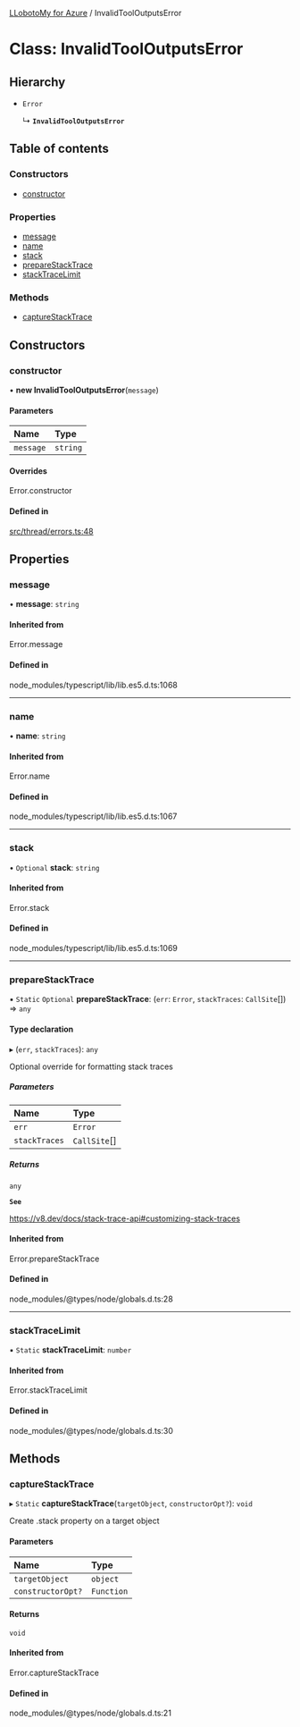 [LLobotoMy for Azure](../README.md) / InvalidToolOutputsError

# Class: InvalidToolOutputsError

## Hierarchy

- `Error`

  ↳ **`InvalidToolOutputsError`**

## Table of contents

### Constructors

- [constructor](InvalidToolOutputsError.md#constructor)

### Properties

- [message](InvalidToolOutputsError.md#message)
- [name](InvalidToolOutputsError.md#name)
- [stack](InvalidToolOutputsError.md#stack)
- [prepareStackTrace](InvalidToolOutputsError.md#preparestacktrace)
- [stackTraceLimit](InvalidToolOutputsError.md#stacktracelimit)

### Methods

- [captureStackTrace](InvalidToolOutputsError.md#capturestacktrace)

## Constructors

### constructor

• **new InvalidToolOutputsError**(`message`)

#### Parameters

| Name | Type |
| :------ | :------ |
| `message` | `string` |

#### Overrides

Error.constructor

#### Defined in

[src/thread/errors.ts:48](https://github.com/paztek/llobotomy-azure/blob/93d2d7b/src/thread/errors.ts#L48)

## Properties

### message

• **message**: `string`

#### Inherited from

Error.message

#### Defined in

node_modules/typescript/lib/lib.es5.d.ts:1068

___

### name

• **name**: `string`

#### Inherited from

Error.name

#### Defined in

node_modules/typescript/lib/lib.es5.d.ts:1067

___

### stack

• `Optional` **stack**: `string`

#### Inherited from

Error.stack

#### Defined in

node_modules/typescript/lib/lib.es5.d.ts:1069

___

### prepareStackTrace

▪ `Static` `Optional` **prepareStackTrace**: (`err`: `Error`, `stackTraces`: `CallSite`[]) => `any`

#### Type declaration

▸ (`err`, `stackTraces`): `any`

Optional override for formatting stack traces

##### Parameters

| Name | Type |
| :------ | :------ |
| `err` | `Error` |
| `stackTraces` | `CallSite`[] |

##### Returns

`any`

**`See`**

https://v8.dev/docs/stack-trace-api#customizing-stack-traces

#### Inherited from

Error.prepareStackTrace

#### Defined in

node_modules/@types/node/globals.d.ts:28

___

### stackTraceLimit

▪ `Static` **stackTraceLimit**: `number`

#### Inherited from

Error.stackTraceLimit

#### Defined in

node_modules/@types/node/globals.d.ts:30

## Methods

### captureStackTrace

▸ `Static` **captureStackTrace**(`targetObject`, `constructorOpt?`): `void`

Create .stack property on a target object

#### Parameters

| Name | Type |
| :------ | :------ |
| `targetObject` | `object` |
| `constructorOpt?` | `Function` |

#### Returns

`void`

#### Inherited from

Error.captureStackTrace

#### Defined in

node_modules/@types/node/globals.d.ts:21
